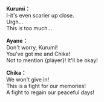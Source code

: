 # 

  
**Kurumi：**  
I-it's even scarier up close.  
Urgh...  
This is too much...  
  
**Ayane：**  
Don't worry, Kurumi!  
You've got me and Chika!  
Not to mention {player}! It'll be okay!  
  
**Chika：**  
We won't give in!  
This is a fight for our memories!  
A fight to regain our peaceful days!  

